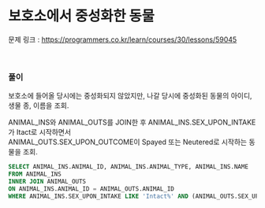 보호소에서 중성화한 동물
===

문제 링크 : https://programmers.co.kr/learn/courses/30/lessons/59045

<br>

### 풀이

보호소에 들어올 당시에는 중성화되지 않았지만, 나갈 당시에 중성화된 동물의 아이디, 생물 종, 이름을 조회.

ANIMAL_INS와 ANIMAL_OUTS를 JOIN한 후 ANIMAL_INS.SEX_UPON_INTAKE가 Itact로 시작하면서 <br>
ANIMAL_OUTS.SEX_UPON_OUTCOME이 Spayed 또는 Neutered로 시작하는 동물을 조회. 

~~~sql
SELECT ANIMAL_INS.ANIMAL_ID, ANIMAL_INS.ANIMAL_TYPE, ANIMAL_INS.NAME
FROM ANIMAL_INS
INNER JOIN ANIMAL_OUTS
ON ANIMAL_INS.ANIMAL_ID = ANIMAL_OUTS.ANIMAL_ID
WHERE ANIMAL_INS.SEX_UPON_INTAKE LIKE 'Intact%' AND (ANIMAL_OUTS.SEX_UPON_OUTCOME LIKE 'Spayed%' OR ANIMAL_OUTS.SEX_UPON_OUTCOME LIKE 'Neutered%');
~~~